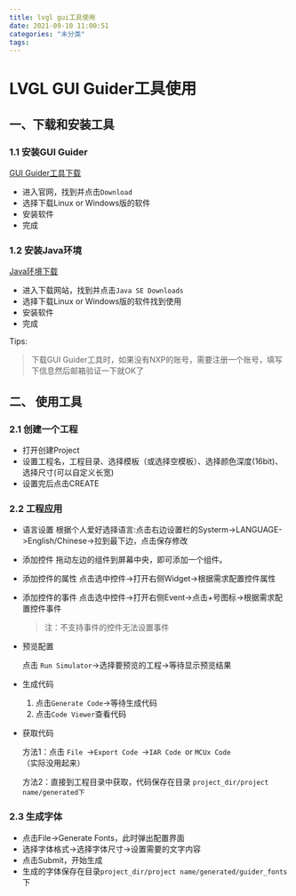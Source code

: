 ```yaml
---
title: lvgl gui工具使用
date: 2021-09-10 11:00:51
categories: "未分类"
tags:
---
```

# LVGL GUI Guider工具使用

## 一、下载和安装工具

### 1.1 安装GUI Guider

[GUI Guider工具下载](https://www.nxp.com/design/software/development-software/gui-guider:GUI-GUIDER)

- 进入官网，找到并点击`Download`
- 选择下载Linux or Windows版的软件
- 安装软件
- 完成

### 1.2 安装Java环境

[Java环境下载](https://www.oracle.com/java/technologies/javase-jdk16-downloads.html)

- 进入下载网站，找到并点击`Java SE Downloads`
- 选择下载Linux or Windows版的软件找到使用
- 安装软件
- 完成

Tips:

> 下载GUI Guider工具时，如果没有NXP的账号，需要注册一个账号，填写下信息然后邮箱验证一下就OK了

## 二、 使用工具

### 2.1 创建一个工程

- 打开创建Project
- 设置工程名，工程目录、选择模板（或选择空模板）、选择颜色深度(16bit)、选择尺寸(可以自定义长宽)
- 设置完后点击CREATE

### 2.2 工程应用

- 语言设置
  根据个人爱好选择语言:点击右边设置栏的Systerm->LANGUAGE->English/Chinese->拉到最下边，点击保存修改
- 添加控件
  拖动左边的组件到屏幕中央，即可添加一个组件。
- 添加控件的属性
  点击选中控件->打开右侧Widget->根据需求配置控件属性
- 添加控件的事件
  点击选中控件->打开右侧Event->点击+号图标->根据需求配置控件事件

  > 注：不支持事件的控件无法设置事件
  >
- 预览配置

  点击 `Run Simulator`->选择要预览的工程->等待显示预览结果
- 生成代码

  1. 点击`Generate Code`->等待生成代码
  2. 点击`Code Viewer`查看代码
- 获取代码

  方法1：点击 `File `->`Export Code `->`IAR Code `or `MCUx Code`（实际没用起来）

  方法2：直接到工程目录中获取，代码保存在目录 `project_dir/project name/generated下`

### 2.3 生成字体

- 点击File->Generate Fonts，此时弹出配置界面
- 选择字体格式->选择字体尺寸->设置需要的文字内容
- 点击Submit，开始生成
- 生成的字体保存在目录`project_dir/project name/generated/guider_fonts`下
